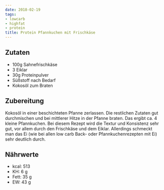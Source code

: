 ```yaml
---
date: 2018-02-19
tags:
- lowcarb
- highfat
- protein
title: Protein Pfannkuchen mit Frischkäse
---
```


## Zutaten
- 100g  Sahnefrischkäse
- 3     Eiklar
- 30g   Proteinpulver
- Süßstoff nach Bedarf
- Kokosöl zum Braten

## Zubereitung
Kokosöl in einer beschichteten Pfanne zerlassen. Die restlichen Zutaten gut durchmischen und bei mittlerer Hitze in der Pfanne braten. Das ergibt ca. 4 kleine Pfannkuchen. Bei diesem Rezept wird die Textur und Konsistenz sehr gut, vor allem durch den Frischkäse und dem Eiklar. Allerdings schmeckt man das Ei (wie bei allen low carb Back- oder Pfannkuchenrezepten mit Ei) sehr deutlich durch.

## Nährwerte
- kcal: 513
- KH:     6 g
- Fett:  35 g
- EW:    43 g
